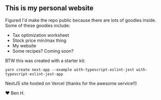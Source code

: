 ## This is my personal website

Figured I'd make the repo public because there are lots of goodies inside. Some of these goodies include:

* Tax optimization worksheet
* Stock price min/max thing
* My website
* Some recipes? Coming soon?

BTW this was created with a starter kit:

```
yarn create next-app --example with-typescript-eslint-jest with-typescript-eslint-jest-app
```

NextJS site hosted on Vercel (thanks for the awesome service!!)

❤️ Ben H.